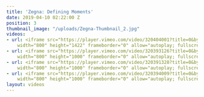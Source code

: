 ```yaml
---
title: 'Zegna: Defining Moments'
date: 2019-04-10 02:22:00 Z
position: 3
thumbnail_image: "/uploads/Zegna-Thumbnail_2.jpg"
videos:
- url: <iframe src="https://player.vimeo.com/video/320404001?title=0&byline=0&portrait=0"
    width="800" height="1422" frameborder="0" allow="autoplay; fullscreen" allowfullscreen></iframe>
- url: <iframe src="https://player.vimeo.com/video/320393126?title=0&byline=0&portrait=0"
    width="800" height="1000" frameborder="0" allow="autoplay; fullscreen" allowfullscreen></iframe>
- url: <iframe src="https://player.vimeo.com/video/320391328?title=0&byline=0&portrait=0"
    width="800" height="1000" frameborder="0" allow="autoplay; fullscreen" allowfullscreen></iframe>
- url: <iframe src="https://player.vimeo.com/video/320394009?title=0&byline=0&portrait=0"
    width="800" height="1000" frameborder="0" allow="autoplay; fullscreen" allowfullscreen></iframe>
layout: videos
---
```


